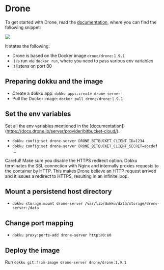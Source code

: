 # Drone

To get started with Drone, read the
[documentation](https://docs.drone.io/server/provider/bitbucket-cloud/), where
you can find the following snippet:

![](drone-run-config.png)

It states the following:

* Drone is based on the Docker image `drone/drone:1.9.1`
* It is run via `docker run`, where you need to pass various env variables
* It listens on port 80

## Preparing dokku and the image

* Create a dokku app: `dokku apps:create drone-server`
* Pull the Docker image: `docker pull drone/drone:1.9.1`

## Set the env variables

Set all the env variables mentioned in the [documentation])(https://docs.drone.io/server/provider/bitbucket-cloud/).

* `dokku config:set drone-server DRONE_BITBUCKET_CLIENT_ID=1234`
* `dokku config:set drone-server DRONE_BITBUCKET_CLIENT_SECRET=abcdef`
...

Careful!
Make sure you disable the HTTPS redirect option. Dokku terminates the SSL
connection with Nginx and internally proxies requests to the container by HTTP.
This makes Drone believe an HTTP request arrived and it issues a redirect to
HTTPS, resulting in an infinite loop.

## Mount a persistend host directory

* `dokku storage:mount drone-server /var/lib/dokku/data/storage/drone-server:/data`

## Change port mapping

* `dokku proxy:ports-add drone-server http:80:80`

## Deploy the image

Run `dokku git:from-image drone-server drone/drone:1.9.1`
